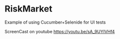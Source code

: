 # RiskMarket
Example of using Cucumber+Selenide for UI tests

ScreenCast on youtube https://youtu.be/sA_9UYIVHf4
